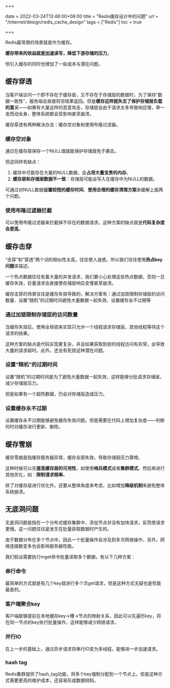 +++

date = 2022-03-24T13:48:00+08:00
title = "Redis缓存设计中的问题"
url = "/internet/design/redis_cache_design"
tags = ["Redis"]
toc = true

+++

Redis最常用的场景就是作为缓存。

**缓存带来的收益就是加速读写，降低下游存储的压力**。

但引入缓存的同时也增加了一些成本与潜在问题。

## 缓存穿透

当客户端访问一个即不存在于缓存层，又不存在于存储层的数据时，为了保持“数据一致性”，服务端会直接将空结果返回。但是**缓存这样就失去了保护存储层负载的意义**——如果有大量这样的恶意攻击，存储层会由于请求太多导致响应慢，牵一发而动全身，整体系统都会受影响甚至崩溃。

缓存穿透有两种解决办法：缓存空对象和使用布隆过滤器。

### 缓存空对象

通过在缓存层保存一个NULL值就能保护存储层免于袭击。

但这同样有缺点：

1. 缓存中可能存在大量的NULL数据，会**占用大量宝贵的内存**。
2. **缓存层和存储层数据不一致**：存储层可能会写入在缓存中为NULL的数据。

可通过对NULL数据**设置较短的缓存时间**、**使用合理的缓存清理方案**来缓解上面两个问题。

### 使用布隆过滤器拦截

可以使用布隆过滤器来拦截掉不存在的数据请求。这种方案的缺点就是**代码复杂度会更高**。

## 缓存击穿

“击穿”和“穿透”两个词的相似性太高，往往使人迷惑。所以我们往往使用**热点key问题**来描述。

一个热点数据往往有着大量的并发请求，我们要小心处理这些热点数据，否则一旦缓存失效，巨量请求会直接使存储层响应变慢甚至崩溃。

缓存击穿的场景往往是缓存失效导致的，解决方案有：通过加锁限制存储层的访问数量、设置“随机”的过期时间避免大量数据一起失效、设置缓存永不过期等

### 通过加锁限制存储层的访问数量

当缓存失效后，使用全局锁来实现只允许一个线程请求存储层，其他线程等待这个请求的结果。

这种方案的缺点是代码实现更复杂，并且如果获取到锁的线程访问有异常，会导致大量的请求超时。此外，还会有死锁这种潜在问题。

### 设置“随机”的过期时间

设置“随机”的过期时间是为了避免大量数据一起失效，这样能够分批请求存储层，减少存储层压力。

但是如果有一个超热数据，仍会对存储层造成压力。

### 设置缓存永不过期

设置缓存永不过期能够避免缓存失效问题。但是需要在代码上增加复杂度——判断何时对缓存进行更新、删除。

## 缓存雪崩

缓存雪崩是指缓存服务器异常，缓存全部失效，导致存储层压力骤增。

这种时候可以先**提高缓存层的可用性**，如使用**哨兵模式**或者**集群模式**。然后再进行其他优化，如：**限制请求频率**。

除了对缓存层进行优化外，还要从整体角度来考虑，比如增加**降级机制**来避免整体系统崩溃。

## 无底洞问题

无底洞问题是指在一个分布式缓存集群中，添加节点并没有加快请求，反而使请求更慢。这一问题往往是发生在批量获取数据时产生的。

由于数据分布在多个节点中，因此一个批量操作会涉及到多次网络操作，另外，网络连接数变多也会影响服务器性能。

我们假设需要执行mget命令批量读取多个数据，有以下几种方案：

### 串行命令

最简单的方式就是有几个key就进行多个次get请求，但是这种方式无疑也是性能最差的。

### 客户端聚合key

客户端能够提前在本地缓存key->槽->节点的映射关系，因此可以先遍历key，将在同一节点的key执行批量操作，这样能够减少网络请求。

### 并行IO

在上一步的基础上，通过异步请求将串行IO变为多线程，能够进一步加速请求。

### hash tag

Redis集群提供了hash_tag功能，将多个key强制分配到一个节点上。但是这种方式需要更高的维护成本，还容易形成数据倾斜。
